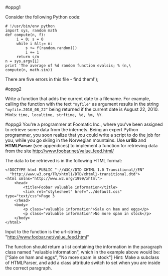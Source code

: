 #oppg1

Consider the following Python code:  

    # !/usr/bin/env python
    import sys, random math
    def compute(n, f):
         i = 0; s = 0
         while i &lt;= n:
             s += f(random.random())
             i += 1
         return s/n
    n = sys.argv[1] 
    print 'The average of %d random function evalsis; % (n,\
    compute(n, math.sin))

There are five errors in this file - find them!');

#oppg2

Write a function that adds the current date to a filename. For example, calling
the function with the text `"myfile"` as argument results in the string
`"myfile.2010_08_22"` being returned if the current date is August 22, 2010. 
Hints: `time, localtime, strftime, %d, %m, %Y`.

#oppg3
You're a programmer at Foomatic Inc., where you've been assigned to retrieve
some data from the internets. Being an expert Python programmer, you soon
realize that you could write a script to do the job for you, while you go
skiing in the Norwegian mountains.
Use __urllib__ and __HTMLParser__ (see appendices) to implement a function for
retrieving data from the site
http://www.foobar.net/value_feed.html/

The data to be retrieved is in the following HTML format:

    <!DOCTYPE html PUBLIC "-//W3C//DTD XHTML 1.0 Transitional//EN"
      "http://www.w3.org/TR/xhtml1/DTD/xhtml1-transitional.dtd">
    <html xmlns="http://www.w3.org/1999/xhtml">
        <head>
            <title>Foobar valuable information</title>
            <link rel="stylesheet" href="../default.css" type="text/css">Page 3
        </head>
        <body>
            <p class="valuable information">Sale on ham and eggs</p>
            <p class="valuable information">No more spam in stock</p>
        </body>
    </html>
    
Input to the function is the url-string: 
"http://www.foobar.net/value_feed.html"

The function should return a list containing the information in the paragraph
class named "valuable information", which in the example above would be:
["Sale on ham and eggs", "No more spam in stock"]
Hint: Make a subclass of HTMLParser, and add a class attribute  switch to set when you are
inside the correct paragraph.